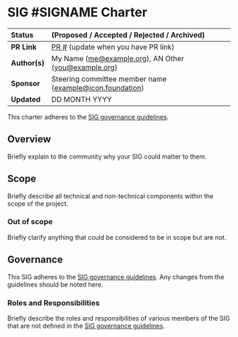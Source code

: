 # SIG #SIGNAME Charter

| Status        | (Proposed / Accepted / Rejected / Archived)       |
:-------------- |:---------------------------------------------------- |
| **PR Link**     | [PR #](https://github.com/icon-project/community/pulls/#) (update when you have PR link)|
| **Author(s)** | My Name (me@example.org), AN Other (you@example.org) |
| **Sponsor**   | Steering committee member name (example@icon.foundation)                 |
| **Updated**   | DD MONTH YYYY                                           |

This charter adheres to the [SIG governance guidelines](/guidelines/governance/sig-governance-guidelines.md).

## Overview

Briefly explain to the community why your SIG could matter to them.

## Scope

Briefly describe all technical and non-technical components within the scope of the project.

### Out of scope

Briefly clarify anything that could be considered to be in scope but are not.

## Governance

This SIG adheres to the [SIG governance guidelines](/guidelines/governance/sig-governance-guidelines.md). Any changes from the guidelines should be noted here.

### Roles and Responsibilities

Briefly describe the roles and responsibilities of various members of the SIG that are not defined in the [SIG governance guidelines](/guidelines/governance/sig-governance-guidelines.md).
